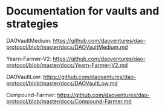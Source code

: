 # Documentation for vaults and strategies
DAOVaultMedium: https://github.com/daoventures/dao-protocol/blob/master/docs/DAOVaultMedium.md

Yearn-Farmer-V2: https://github.com/daoventures/dao-protocol/blob/master/docs/Yearn-Farmer-V2.md

DAOVaultLow: https://github.com/daoventures/dao-protocol/blob/master/docs/DAOVaultLow.md

Compound-Farmer: https://github.com/daoventures/dao-protocol/blob/master/docs/Compound-Farmer.md
